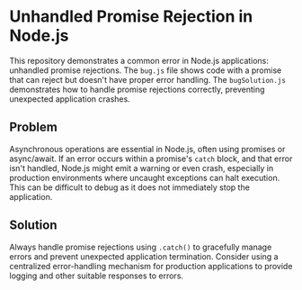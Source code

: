 # Unhandled Promise Rejection in Node.js

This repository demonstrates a common error in Node.js applications: unhandled promise rejections.  The `bug.js` file shows code with a promise that can reject but doesn't have proper error handling.  The `bugSolution.js` demonstrates how to handle promise rejections correctly, preventing unexpected application crashes.

## Problem

Asynchronous operations are essential in Node.js, often using promises or async/await.  If an error occurs within a promise's `catch` block, and that error isn't handled, Node.js might emit a warning or even crash, especially in production environments where uncaught exceptions can halt execution. This can be difficult to debug as it does not immediately stop the application. 

## Solution

Always handle promise rejections using `.catch()` to gracefully manage errors and prevent unexpected application termination.  Consider using a centralized error-handling mechanism for production applications to provide logging and other suitable responses to errors.